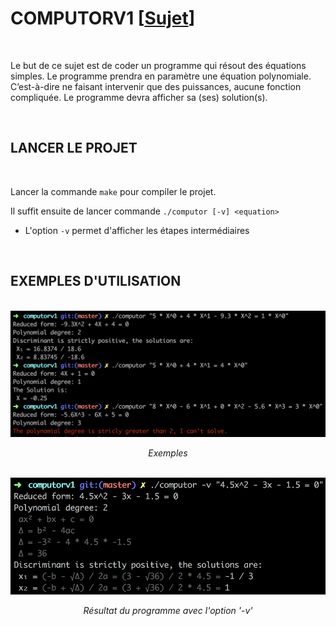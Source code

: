 # COMPUTORV1 [[Sujet](https://github.com/tvarnier/42/blob/master/algorithm/computorv1/subject.pdf)]

<br>

Le but de ce sujet est de coder un programme qui résout des équations simples. Le programme prendra en paramètre une équation polynomiale. C’est-à-dire ne faisant intervenir que des puissances, aucune fonction compliquée. Le programme devra afficher sa (ses) solution(s).

<br>

## LANCER LE PROJET

<br>

Lancer la commande `make` pour compiler le projet.

Il suffit ensuite de lancer commande `./computor [-v] <equation>`

 * L'option `-v` permet d'afficher les étapes intermédiaires

<br>

## EXEMPLES D'UTILISATION

<br>

<div>
  <img src="https://github.com/tvarnier/42/blob/master/algorithm/computorv1/img/example.png">
  <p align="center" font-size="x-small"><i>Exemples</i></p>
</div>

<br>

<div>
  <img src="https://github.com/tvarnier/42/blob/master/algorithm/computorv1/img/example_verbose.png">
  <p align="center" font-size="x-small"><i>Résultat du programme avec l'option '-v'</i></p>
</div>
